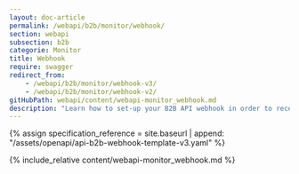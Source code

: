 ```yaml
---
layout: doc-article
permalink: /webapi/b2b/monitor/webhook/
section: webapi
subsection: b2b
categorie: Monitor
title: Webhook
require: swagger
redirect_from: 
    - /webapi/b2b/monitor/webhook-v3/
    - /webapi/b2b/monitor/webhook-v2/
gitHubPath: webapi/content/webapi-monitor_webhook.md
description: "Learn how to set-up your B2B API webhook in order to receive Monitor notifications."
---
```

{% assign specification_reference = site.baseurl | append: "/assets/openapi/api-b2b-webhook-template-v3.yaml" %}

{% include_relative content/webapi-monitor_webhook.md %}